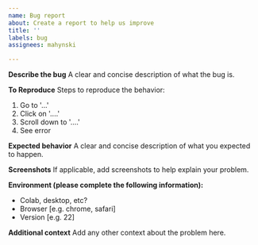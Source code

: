 ```yaml
---
name: Bug report
about: Create a report to help us improve
title: ''
labels: bug
assignees: mahynski

---
```


**Describe the bug**
A clear and concise description of what the bug is.

**To Reproduce**
Steps to reproduce the behavior:
1. Go to '...'
2. Click on '....'
3. Scroll down to '....'
4. See error

**Expected behavior**
A clear and concise description of what you expected to happen.

**Screenshots**
If applicable, add screenshots to help explain your problem.

**Environment (please complete the following information):**
 - Colab, desktop, etc?
 - Browser [e.g. chrome, safari]
 - Version [e.g. 22]

**Additional context**
Add any other context about the problem here.
